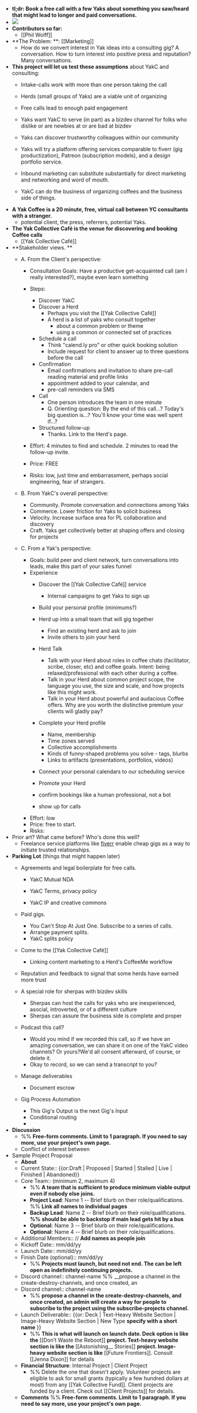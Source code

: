 - **tl;dr: Book a free call with a few Yaks about something you saw/heard that might lead to longer and paid conversations.**
- ![](https://firebasestorage.googleapis.com/v0/b/firescript-577a2.appspot.com/o/imgs%2Fapp%2FArtOfGig%2FC1MAJLotMn.png?alt=media&token=ba9c0ac7-0089-432f-8375-246791f9e3c4)
- **Contributors so far:**
    - [[Phil Wolff]]
- **The Problem: **: [[Marketing]]
    - How do we convert interest in Yak ideas into a consulting gig? 
A conversation. 
How to turn interest into positive press and reputation? 
Many conversations.  
- **This project will let us test these assumptions** about YakC and consulting:
    - Intake-calls work with more than one person taking the call

    - Herds (small groups of Yaks) are a viable unit of organizing

    - Free calls lead to enough paid engagement 
    - Yaks want YakC to serve (in part) as a bizdev channel for folks who dislike or are newbies at or are bad at bizdev

    - Yaks can discover trustworthy colleagues within our community
    - Yaks will try a platform offering services comparable to fiverr (gig productization), Patreon (subscription models), and a design portfolio service.
    - Inbound marketing can substitute substantially for direct marketing and networking and word of mouth.
    - YakC can do the business of organizing coffees and the business side of things.  
- **A Yak Coffee is a 20 minute, free, virtual call between YC consultants with a stranger.** 
    - potential client, the press, referrers, potential Yaks. 
- **The Yak Collective Café is the venue for discovering and booking Coffee calls**
    - [[Yak Collective Café]] 
- **Stakeholder views. **
    - A. From the Client's perspective: 
        - Consultation Goals: Have a productive get-acquainted call (am I really interested?), maybe even learn something
        - Steps: 
            - Discover YakC
            - Discover a Herd 
                - Perhaps you visit the [[Yak Collective Café]] 
                - A herd is a list of yaks who consult together 
                    - about a common problem or theme 
                    - using a common or connected set of practices
            - Schedule a call
                - Think "calend.ly pro" or other quick booking solution
                - Include request for client to answer up to three questions before the call 
            - Confirmation 
                - Email confirmations and invitation to share pre-call reading material and profile links
                - appointment added to your calendar, and 
                - pre-call reminders via SMS
            - Call
                - One person introduces the team in one minute
                - Q. Orienting question: By the end of this call...? Today's big question is...? You'll know your time was well spent if...? 
            - Structured follow-up 
                - Thanks. Link to the Herd's page. 
        - Effort: 4 minutes to find and schedule. 2 minutes to read the follow-up invite. 
        - Price: FREE

        - Risks: low, just time and embarrassment, perhaps social engineering, fear of strangers.
    - B. From YakC's overall perspective:
        - Community. Promote conversation and connections among Yaks
        - Commerce. Lower friction for Yaks to solicit business 
        - Velocity. Increase surface area for PL collaboration and discovery
        - Craft. Yaks get collectively better at shaping offers and closing for projects

    - C. From a Yak's perspective:
        - Goals: build peer and client network, turn conversations into leads, make this part of your sales funnel
        - Experience
            - Discover the [[Yak Collective Café]] service
                - Internal campaigns to get Yaks to sign up 
            - Build your personal profile (minimums?)
            - Herd up into a small team that will gig together
                - Find an existing herd and ask to join 
                - Invite others to join your herd
            - Herd Talk
                - Talk with your Herd about roles in coffee chats (facilitator, scribe, closer, etc) and coffee goals. Intent: being relaxed/professional with each other during a coffee. 
                - Talk in your Herd about common project scope, the language you use, the size and scale, and how projects like this might work.
                - Talk in your Herd about powerful and audacious Coffee offers. Why are you worth the distinctive premium your clients will gladly pay? 

            - Complete your Herd profile
                - Name, membership
                - Time zones served
                - Collective accomplishments
                - Kinds of funny-shaped problems you solve - tags, blurbs
                - Links to artifacts (presentations, portfolios, videos) 
            - Connect your personal calendars to our scheduling service

            - Promote your Herd

            - confirm bookings like a human professional, not a bot

            - show up for calls
        - Effort: low
        - Price: free to start. 
        - Risks: 
- Prior art? What came before? Who's done this well? 
    - Freelance service platforms like [fiverr](https://fiverr.com) enable cheap gigs as a way to initiate trusted relationships. 
- **Parking Lot** (things that might happen later)
    - Agreements and legal boilerplate for free calls.
        - YakC Mutual NDA 
        - YakC Terms, privacy policy

        - YakC IP and creative commons
    - Paid gigs. 
        - You Can't Stop At Just One. Subscribe to a series of calls.
        - Arrange payment splits. 
        - YakC splits policy 
    - Come to the [[Yak Collective Café]] 
        - Linking content marketing to a Herd's CoffeeMe workflow

    - Reputation and feedback to signal that some herds have earned more trust  
    - A special role for sherpas with bizdev skills 
        - Sherpas can host the calls for yaks who are inexperienced, asocial, introverted, or of a different culture 
        - Sherpas can assure the business side is complete and proper
    - Podcast this call? 
        - Would you mind if we recorded this call, so if we have an amazing conversation, we can share it on one of the YakC video channels? Or yours?We'd all consent afterward, of course, or delete it. 
        - Okay to record, so we can send a transcript to you? 
    - Manage deliverables
        - Document escrow
    - Gig Process Automation
        - This Gig's Output is the next Gig's Input 
        - Conditional routing
        - 
- **Discussion**
    - %% __Free-form comments. Limit to 1 paragraph. If you need to say more, use your project's own page.__
    - Conflict of interest between 
- Sample Project Proposal 
    - **About**
    - Current State:: {{or:Draft | Proposed | Started | Stalled | Live | Finished | Abandoned}}
    - Core Team:: (minimum 2, maximum 4) 
        - %% __A team that is sufficient to produce minimum viable output even if nobody else joins.__
        - **Project Lead**: Name 1 -- Brief blurb on their role/qualifications. %% __Link all names to individual pages__
        - **Backup Lead**: Name 2 -- Brief blurb on their role/qualifications.  __%% should be able to backstop if main lead gets hit by a bus__
        - **Optional**: Name 3 -- Brief blurb on their role/qualifications.
        - **Optional**: Name 4 -- Brief blurb on their role/qualifications.
    - Additional Members:: // __Add names as people join__
    - Kickoff Date:: mm/dd/yy
    - Launch Date:: mm/dd/yy
    - Finish Date (optional):: mm/dd/yy
        - %% __Projects must launch, but need not end. The can be left open as indefinitely continuing projects.__
    - Discord channel:: channel-name %% __propose a channel in the create-destroy-channels, and once created, an
    - Discord channel:: channel-name 
        - %% __propose a channel in the create-destroy-channels, and once created, an admin will create a way for people to subscribe to the project using the subscribe-projects channel.__
    - Launch Deliverable:: {{or: Deck | Text-Heavy Website Section | Image-Heavy Website Section | New Type __specify with a short name__ }}
        - %% __This is what will launch on launch date. 
Deck option is like the__ [[Don’t Waste the Reboot]] __project. 
Text-heavy website section is like the__ [[Astonishing__ Stories]] __project. 
Image-heavy website section is like__ [[Future Frontiers]]. 
Consult [[Jenna Dixon]] for details
    - **Financial Structure**: Internal Project | Client Project
        - %% Delete the one that doesn't apply. Volunteer projects are eligible to ask for small grants (typically a few hundred dollars at most) from any [[Yak Collective Fund]]. Client projects are funded by a client. Check out [[Client Projects]] for details.
    - **Comments** %% __Free-form comments. Limit to 1 paragraph. If you need to say more, use your project's own page.__

